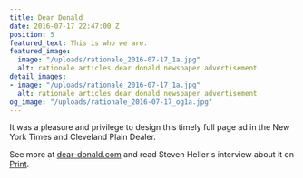 ```yaml
---
title: Dear Donald
date: 2016-07-17 22:47:00 Z
position: 5
featured_text: This is who we are.
featured_image:
  image: "/uploads/rationale_2016-07-17_1a.jpg"
  alt: rationale articles dear donald newspaper advertisement
detail_images:
- image: "/uploads/rationale_2016-07-17_1a.jpg"
  alt: rationale articles dear donald newspaper advertisement
og_image: "/uploads/rationale_2016-07-17_og1a.jpg"
---
```


It was a pleasure and privilege to design this timely full page ad in the New York Times and Cleveland Plain Dealer.

See more at [dear-donald.com](http://www.deardonald.com/) and read Steven Heller's interview about it on [Print](http://www.printmag.com/daily-heller/letter-to-a-divider-sean-wolcott/). 
